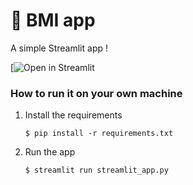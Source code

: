 # 🎈 BMI app 

A simple Streamlit app !

[![Open in Streamlit](https://humble-space-fishstick-j4rpwgpw96q2wvg-8501.app.github.dev//)

### How to run it on your own machine

1. Install the requirements

   ```
   $ pip install -r requirements.txt
   ```

2. Run the app

   ```
   $ streamlit run streamlit_app.py
   ```
